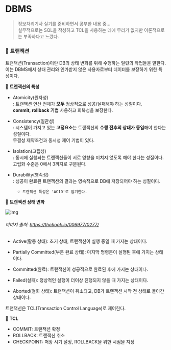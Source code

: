 # DBMS

> 정보처리기사 실기를 준비하면서 공부한 내용 중...<br>
> 실무적으로는 SQL을 작성하고 TCL을 사용하는 데에 무리가 없지만 이론적으로는 부족하다고 느꼈다.

### 🔹 트랜잭션

트랜잭션(Transaction)이란 DB의 상태 변화를 위해 수행하는 일련의 작업들을 말한다.<br>
이는 DBMS에서 상태 관리와 인가받지 않은 사용자로부터 데이터를 보장하기 위한 특성이다.

🔎 **트랜잭션의 특성**

- Atomicity(원자성)<br>
  : 트랜잭션 연산 전체가 **모두** 정상적으로 성공/실패해야 하는 성질이다.<br>
  **commit, rollback 기법** 사용하고 회복성을 보장한다.

- Consistency(일관성)<br>
  : 시스템이 가지고 있는 **고정요소**는 트랜잭션의 **수행 전후의 상태가 동일**해야 한다는 성질이다.<br>
  무결성 제약조건과 동시성 제어 기법이 있다.

- Isolation(고립성)<br>
  : 동시에 실행되는 트랜잭션들이 서로 영향을 미치지 않도록 해야 한다는 성질이다.<br>
  고립화 수준은 0에서 3까지로 구분된다.

- Durability(영속성)<br>
  : 성공이 완료된 트랜잭션의 결과는 영속적으로 DB에 저장되어야 하는 성질이다.

        💡 트랜잭션 특성은 'ACID'로 암기한다.

🔎 **트랜잭션 상태 변화**

![img](https://thebook.io/img/006977/205_2.jpg)

###### 이미지 출처: https://thebook.io/006977/0277/

- Active(활동 상태): 초기 상태, 트랜잭션이 실행 중일 때 가지는 상태이다.

- Partially Committed(부분 완료 상태): 마지막 명령문이 실행된 후에 가지는 상태이다.

- Committed(완료): 트랜잭션이 성공적으로 완료된 후에 가지는 상태이다.

- Failed(실패): 정상적인 실행이 더이상 진행되지 않을 때 가지는 상태이다.

- Aborted(철회 상태): 트랜잭션이 취소되고, DB가 트랜잭션 시작 전 상태로 돌아간 상태이다.

트랜잭션은 TCL(Transaction Control Language)로 제어한다.

🔎 **TCL**

- COMMIT: 트랜잭션 확정
- ROLLBACK: 트랜잭션 취소
- CHECKPOINT: 저장 시기 설정, ROLLBACK을 위한 시점을 지정
